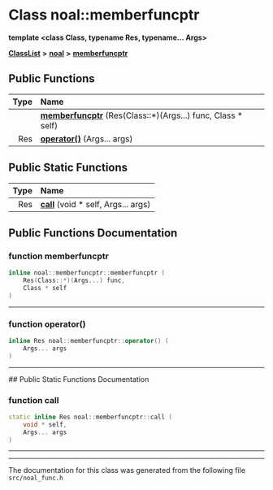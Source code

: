 

# Class noal::memberfuncptr

**template &lt;class Class, typename Res, typename... Args&gt;**



[**ClassList**](annotated.md) **>** [**noal**](namespacenoal.md) **>** [**memberfuncptr**](classnoal_1_1memberfuncptr.md)










































## Public Functions

| Type | Name |
| ---: | :--- |
|   | [**memberfuncptr**](#function-memberfuncptr) (Res(Class::\*)(Args...) func, Class \* self) <br> |
|  Res | [**operator()**](#function-operator()) (Args... args) <br> |


## Public Static Functions

| Type | Name |
| ---: | :--- |
|  Res | [**call**](#function-call) (void \* self, Args... args) <br> |


























## Public Functions Documentation




### function memberfuncptr 

```C++
inline noal::memberfuncptr::memberfuncptr (
    Res(Class::*)(Args...) func,
    Class * self
) 
```




<hr>



### function operator() 

```C++
inline Res noal::memberfuncptr::operator() (
    Args... args
) 
```




<hr>
## Public Static Functions Documentation




### function call 

```C++
static inline Res noal::memberfuncptr::call (
    void * self,
    Args... args
) 
```




<hr>

------------------------------
The documentation for this class was generated from the following file `src/noal_func.h`

